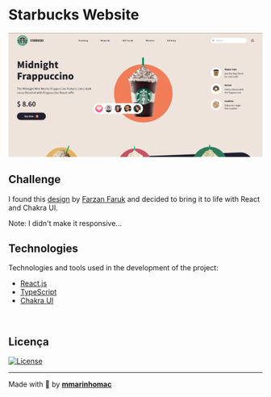 # Starbucks Website
![Preview](public/preview.png)
<br>

## Challenge

I found this [design](https://dribbble.com/shots/15764131-Starbucks-Website-concept) by [Farzan Faruk](https://dribbble.com/farzanfaruk) and decided to bring it to life with React and Chakra UI.

Note: I didn't make it responsive...
<br>

## Technologies

Technologies and tools used in the development of the project:

- [React.js](https://reactjs.org/)
- [TypeScript](https://www.typescriptlang.org/)
- [Chakra UI](https://chakra-ui.com/)
<br>

## Licença
<a href="https://opensource.org/licenses/MIT">
    <img alt="License" src="https://img.shields.io/badge/license-MIT-ff512f?style=flat-square">
</a>
<br>

---
Made with 💖 by [**mmarinhomac**](https://github.com/mmarinhomac)